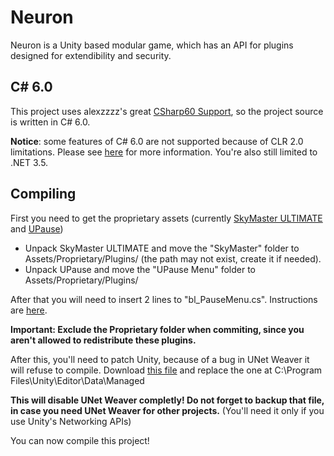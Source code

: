 # Neuron
Neuron is a Unity based modular game, which has an API for plugins designed for extendibility and security.

## C# 6.0
This project uses alexzzzz's great [CSharp60 Support](https://bitbucket.org/alexzzzz/unity-c-5.0-and-6.0-integration/), so the project source is written in C# 6.0.

**Notice**: some  features of C# 6.0 are not supported because of CLR 2.0 limitations. Please see [here](https://bitbucket.org/alexzzzz/unity-c-5.0-and-6.0-integration/src/531028fa9405927c6ef96c0d8c587b0388130cbf/README.md?at=default&fileviewer=file-view-default) for more information. You're also still limited to .NET 3.5.

## Compiling
First you need to get the proprietary assets (currently [SkyMaster ULTIMATE](https://www.assetstore.unity3d.com/en/#!/content/25357) and [UPause](https://www.assetstore.unity3d.com/en/#!/content/29218))

* Unpack SkyMaster ULTIMATE and move the "SkyMaster" folder to Assets/Proprietary/Plugins/ (the path may not exist, create it if needed).
* Unpack UPause and move the "UPause Menu" folder to Assets/Proprietary/Plugins/

After that you will need to insert 2 lines to "bl_PauseMenu.cs". Instructions are [here](https://github.com/Trojaner25/Neuron/blob/master/Assets/Static_Interface/Internal/PauseHook.cs#L10).

**Important: Exclude the Proprietary folder when commiting, since you aren't allowed to redistribute these plugins.**

After this, you'll need to patch Unity, because of a bug in UNet Weaver it will refuse to compile. Download [this file](https://github.com/Trojaner25/Neuron/blob/master/Utils/Unity.UNetWeaver.dll) and replace the one at C:\Program Files\Unity\Editor\Data\Managed

**This will disable UNet Weaver completly! Do not forget to backup that file, in case you need UNet Weaver for other projects.** (You'll need it only if you use Unity's Networking APIs)

You can now compile this project!

